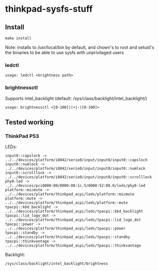 # thinkpad-sysfs-stuff

## Install

```
make install
```

Note: installs to /usr/local/bin by default, and chown's to root and setuid's
the binaries to be able to use sysfs with unprivilaged users

### ledctl

```
usage: ledctl <brightness path>
```

### brightnessctl

Supports intel\_backlight (default: /sys/class/backlight/intel_backlight/)

```
usage: brightnessctl <[0-100]|(+|-)[0-100]>
```

## Tested working

### ThinkPad P53

LEDs:

```
input0::capslock -> ../../devices/platform/i8042/serio0/input/input0/input0::capslock
input0::numlock -> ../../devices/platform/i8042/serio0/input/input0/input0::numlock
input0::scrolllock -> ../../devices/platform/i8042/serio0/input/input0/input0::scrolllock
phy0-led -> ../../devices/pci0000:00/0000:00:1c.5/0000:52:00.0/leds/phy0-led
platform::micmute -> ../../devices/platform/thinkpad_acpi/leds/platform::micmute
platform::mute -> ../../devices/platform/thinkpad_acpi/leds/platform::mute
tpacpi::kbd_backlight -> ../../devices/platform/thinkpad_acpi/leds/tpacpi::kbd_backlight
tpacpi::lid_logo_dot -> ../../devices/platform/thinkpad_acpi/leds/tpacpi::lid_logo_dot
tpacpi::power -> ../../devices/platform/thinkpad_acpi/leds/tpacpi::power
tpacpi::standby -> ../../devices/platform/thinkpad_acpi/leds/tpacpi::standby
tpacpi::thinkvantage -> ../../devices/platform/thinkpad_acpi/leds/tpacpi::thinkvantage
```

Backlight:

```
/sys/class/backlight/intel_backlight/brightness
```

